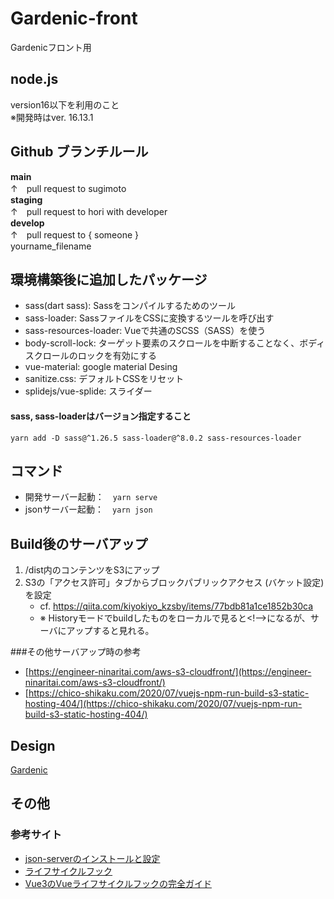 # Gardenic-front
Gardenicフロント用

## node.js
version16以下を利用のこと  
※開発時はver. 16.13.1

## Github ブランチルール

**main**  
↑　pull request to sugimoto  
**staging**  
↑　pull request to hori with developer  
**develop**  
↑　pull request to { someone }  
yourname_filename  


## 環境構築後に追加したパッケージ
* sass(dart sass): Sassをコンパイルするためのツール
* sass-loader: SassファイルをCSSに変換するツールを呼び出す
* sass-resources-loader: Vueで共通のSCSS（SASS）を使う
* body-scroll-lock: ターゲット要素のスクロールを中断することなく、ボディスクロールのロックを有効にする
* vue-material: google material Desing
* sanitize.css: デフォルトCSSをリセット
* splidejs/vue-splide: スライダー


#### sass, sass-loaderはバージョン指定すること
`yarn add -D sass@^1.26.5 sass-loader@^8.0.2 sass-resources-loader`


## コマンド
 * 開発サーバー起動：　`yarn serve`
 * jsonサーバー起動：　`yarn json`

## Build後のサーバアップ

1. /dist内のコンテンツをS3にアップ
2. S3の「アクセス許可」タブからブロックパブリックアクセス (バケット設定)を設定
	- cf. https://qiita.com/kiyokiyo_kzsby/items/77bdb81a1ce1852b30ca
	- ※ Historyモードでbuildしたものをローカルで見ると<!—>になるが、サーバにアップすると見れる。

###その他サーバアップ時の参考
- [https://engineer-ninaritai.com/aws-s3-cloudfront/](https://engineer-ninaritai.com/aws-s3-cloudfront/)
- [https://chico-shikaku.com/2020/07/vuejs-npm-run-build-s3-static-hosting-404/](https://chico-shikaku.com/2020/07/vuejs-npm-run-build-s3-static-hosting-404/)

## Design
[Gardenic](https://www.figma.com/file/7i5stZvk43VGfV1PVOOJlu/Gardenic?node-id=0%3A1)

## その他
### 参考サイト
* [json-serverのインストールと設定](https://chaika.hatenablog.com/entry/2019/01/07/083000)
* [ライフサイクルフック](https://v3.ja.vuejs.org/guide/composition-api-lifecycle-hooks.html)
* [Vue3のVueライフサイクルフックの完全ガイド](https://ichi.pro/vue-3-no-vue-raifusaikuru-fukku-no-kanzen-gaido-61992878486458)
